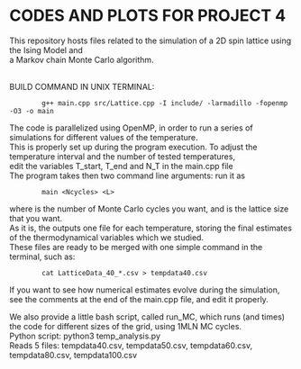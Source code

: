 # CODES AND PLOTS FOR PROJECT 4
This repository hosts files related to the simulation of a 2D spin lattice using the Ising Model and<br>
a Markov chain Monte Carlo algorithm.<br><br>

BUILD COMMAND IN UNIX TERMINAL: 

            g++ main.cpp src/Lattice.cpp -I include/ -larmadillo -fopenmp -O3 -o main

The code is parallelized using OpenMP, in order to run a series of simulations for different values of the temperature.<br>
This is properly set up during the program execution. To adjust the temperature interval and the number of tested temperatures,<br>
edit the variables  T_start, T_end and N_T in the main.cpp file<br>
The program takes then two command line arguments: run it as<br>

            main <Ncycles> <L>
            
where <Ncycles> is the number of Monte Carlo cycles you want, and <L> is the lattice size that you want.<br>
As it is, the outputs one file for each temperature, storing the final estimates of the thermodynamical variables which we studied.<br>
These files are ready to be merged with one simple command in the terminal, such as:<br>
            
            cat LatticeData_40_*.csv > tempdata40.csv
            
If you want to see how numerical estimates evolve during the simulation, see the comments at the end of the main.cpp file, and edit it properly.

We also provide a little bash script, called run_MC, which runs (and times) the code for different sizes of the grid, using 1MLN MC cycles.<br>
Python script: python3 temp_analysis.py <br>
Reads 5 files: tempdata40.csv, tempdata50.csv, tempdata60.csv, tempdata80.csv, tempdata100.csv <br>




